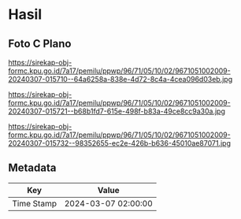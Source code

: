 # Hasil

## Foto C Plano

https://sirekap-obj-formc.kpu.go.id/7a17/pemilu/ppwp/96/71/05/10/02/9671051002009-20240307-015710--64a6258a-838e-4d72-8c4a-4cea096d03eb.jpg

https://sirekap-obj-formc.kpu.go.id/7a17/pemilu/ppwp/96/71/05/10/02/9671051002009-20240307-015721--b68b1fd7-615e-498f-b83a-49ce8cc9a30a.jpg

https://sirekap-obj-formc.kpu.go.id/7a17/pemilu/ppwp/96/71/05/10/02/9671051002009-20240307-015732--98352655-ec2e-426b-b636-45010ae87071.jpg


## Metadata

| Key        | Value               |
| ---------- | ------------------- |
| Time Stamp | 2024-03-07 02:00:00 |




